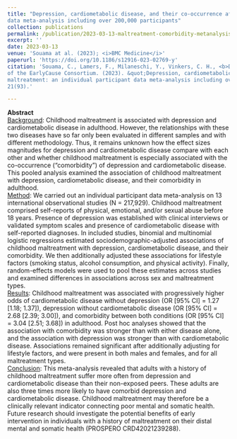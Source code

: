 ```yaml
---
title: "Depression, cardiometabolic disease, and their co-occurrence after childhood maltreatment: an individual participant 
data meta-analysis including over 200,000 participants"
collection: publications
permalink: /publication/2023-03-13-maltreatment-comorbidity-metanalysis-paper
excerpt: ''
date: 2023-03-13
venue: 'Souama at al. (2023); <i>BMC Medicine</i>'
paperurl: 'https://doi.org/10.1186/s12916-023-02769-y'
citation: 'Souama, C., Lamers, F., Milaneschi, Y., Vinkers, C. H., <b>Defina, S.</b>, ... , & Penninx, B. W. J. H. *on behalf 
of the EarlyCause Consortium. (2023). &quot;Depression, cardiometabolic disease, and their co-occurrence after childhood 
maltreatment: an individual participant data meta-analysis including over 200,000 participants.&quot; <i>BMC Medicine</i>. 
21(93).'

---
```

**Abstract** \
<ins>Background</ins>:
Childhood maltreatment is associated with depression and cardiometabolic disease in adulthood. However, the relationships 
with these two diseases have so far only been evaluated in different samples and with different methodology. Thus, it 
remains unknown how the effect sizes magnitudes for depression and cardiometabolic disease compare with each other and 
whether childhood maltreatment is especially associated with the co-occurrence (“comorbidity”) of depression and 
cardiometabolic disease. This pooled analysis examined the association of childhood maltreatment with depression, 
cardiometabolic disease, and their comorbidity in adulthood.\
<ins>Method</ins>:
We carried out an individual participant data meta-analysis on 13 international observational studies (N = 217,929). 
Childhood maltreatment comprised self-reports of physical, emotional, and/or sexual abuse before 18 years. Presence of 
depression was established with clinical interviews or validated symptom scales and presence of cardiometabolic disease 
with self-reported diagnoses. In included studies, binomial and multinomial logistic regressions estimated 
sociodemographic-adjusted associations of childhood maltreatment with depression, cardiometabolic disease, and their 
comorbidity. We then additionally adjusted these associations for lifestyle factors (smoking status, alcohol consumption, 
and physical activity). Finally, random-effects models were used to pool these estimates across studies and examined 
differences in associations across sex and maltreatment types.\
<ins>Results</ins>:
Childhood maltreatment was associated with progressively higher odds of cardiometabolic disease without depression 
(OR [95% CI] = 1.27 [1.18; 1.37]), depression without cardiometabolic disease (OR [95% CI] = 2.68 [2.39; 3.00]), and 
comorbidity between both conditions (OR [95% CI] = 3.04 [2.51; 3.68]) in adulthood. Post hoc analyses showed that the 
association with comorbidity was stronger than with either disease alone, and the association with depression was stronger 
than with cardiometabolic disease. Associations remained significant after additionally adjusting for lifestyle factors, 
and were present in both males and females, and for all maltreatment types. \
<ins>Conclusion</ins>:
This meta-analysis revealed that adults with a history of childhood maltreatment suffer more often from depression and 
cardiometabolic disease than their non-exposed peers. These adults are also three times more likely to have comorbid 
depression and cardiometabolic disease. Childhood maltreatment may therefore be a clinically relevant indicator connecting 
poor mental and somatic health. Future research should investigate the potential benefits of early intervention in individuals 
with a history of maltreatment on their distal mental and somatic health (PROSPERO CRD42021239288).